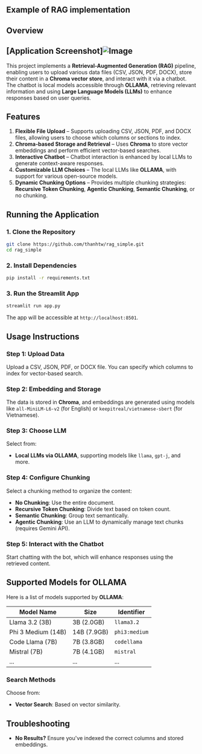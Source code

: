 ## Example of RAG implementation

## Overview

## [Application Screenshot]![Image](https://github.com/user-attachments/assets/89c0bcc8-8daf-4543-88b1-d9798f548b34)

This project implements a **Retrieval-Augmented Generation (RAG)** pipeline, enabling users to upload various data files (CSV, JSON, PDF, DOCX), store their content in a **Chroma vector store**, and interact with it via a chatbot. The chatbot is local models accessible through **OLLAMA**, retrieving relevant information and using **Large Language Models (LLMs)** to enhance responses based on user queries.

## Features
1. **Flexible File Upload** – Supports uploading CSV, JSON, PDF, and DOCX files, allowing users to choose which columns or sections to index.
2. **Chroma-based Storage and Retrieval** – Uses **Chroma** to store vector embeddings and perform efficient vector-based searches.
3. **Interactive Chatbot** – Chatbot interaction is enhanced by local LLMs to generate context-aware responses.
4. **Customizable LLM Choices** – The local LLMs like **OLLAMA**, with support for various open-source models.
5. **Dynamic Chunking Options** – Provides multiple chunking strategies: **Recursive Token Chunking**, **Agentic Chunking**, **Semantic Chunking**, or no chunking.
## Running the Application

### 1. Clone the Repository
```bash
git clone https://github.com/thanhtw/rag_simple.git
cd rag_simple
```

### 2. Install Dependencies
```bash
pip install -r requirements.txt
```

### 3. Run the Streamlit App
```bash
streamlit run app.py
```

The app will be accessible at `http://localhost:8501`.

## Usage Instructions

### Step 1: Upload Data
Upload a CSV, JSON, PDF, or DOCX file. You can specify which columns to index for vector-based search.

### Step 2: Embedding and Storage
The data is stored in **Chroma**, and embeddings are generated using models like `all-MiniLM-L6-v2` (for English) or `keepitreal/vietnamese-sbert` (for Vietnamese).

### Step 3: Choose LLM
Select from:
- **Local LLMs via OLLAMA**, supporting models like `llama`, `gpt-j`, and more.

### Step 4: Configure Chunking
Select a chunking method to organize the content:
- **No Chunking**: Use the entire document.
- **Recursive Token Chunking**: Divide text based on token count.
- **Semantic Chunking**: Group text semantically.
- **Agentic Chunking**: Use an LLM to dynamically manage text chunks (requires Gemini API).

### Step 5: Interact with the Chatbot
Start chatting with the bot, which will enhance responses using the retrieved content.

## Supported Models for OLLAMA

Here is a list of models supported by **OLLAMA**:

| Model Name                           | Size          | Identifier               |
|--------------------------------------|---------------|--------------------------|
| Llama 3.2 (3B)                       | 3B (2.0GB)    | `llama3.2`               |
| Phi 3 Medium (14B)                   | 14B (7.9GB)   | `phi3:medium`            |
| Code Llama (7B)                      | 7B (3.8GB)    | `codellama`              |
| Mistral (7B)                         | 7B (4.1GB)    | `mistral`                |
| ...                                  | ...           | ...                      |



### Search Methods
Choose from:
- **Vector Search**: Based on vector similarity.

## Troubleshooting
- **No Results?** Ensure you've indexed the correct columns and stored embeddings.
